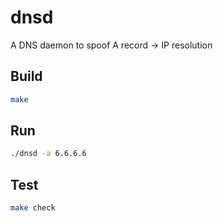# dnsd
A DNS daemon to spoof A record -> IP resolution

## Build
```sh
make
```

## Run
```sh
./dnsd -a 6.6.6.6
```

## Test
```sh
make check
```

